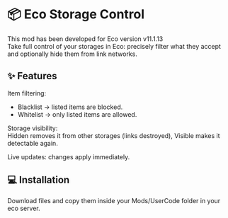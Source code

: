 ﻿# 📦 Eco Storage Control

This mod has been developed for Eco version v11.1.13  
Take full control of your storages in Eco: precisely filter what they accept and optionally hide them from link networks.

## ✨ Features

Item filtering:  
- Blacklist → listed items are blocked.  
- Whitelist → only listed items are allowed.  

Storage visibility:  
Hidden removes it from other storages (links destroyed), Visible makes it detectable again.  

Live updates: changes apply immediately.

## 💻 Installation

Download files and copy them inside your Mods/UserCode folder in your eco server.

